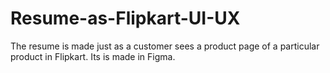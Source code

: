 # Resume-as-Flipkart-UI-UX
 The resume is made just as a customer sees a product page of a particular product in Flipkart. Its is made in Figma.
